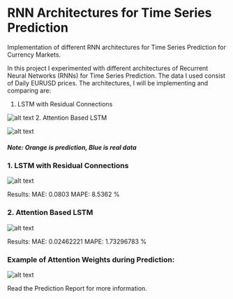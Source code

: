 # RNN Architectures for Time Series Prediction
Implementation of different RNN architectures for Time Series Prediction for Currency Markets. 

In this project I experimented with different architectures of Recurrent Neural Networks (RNNs) for Time Series Prediction. The data I used consist of Daily EURUSD prices. The architectures, I will be implementing and comparing are:

1.	LSTM with Residual Connections

![alt text](https://github.com/vinit97/Attention-Based-RNN-for-Time-Series-Prediction/blob/master/Pics/lstm_residual.png)
2.	Attention Based LSTM

![alt text](https://github.com/vinit97/Attention-Based-RNN-for-Time-Series-Prediction/blob/master/Pics/lstm_attention.png)

##### Note: Orange is prediction, Blue is real data
### 1. LSTM with Residual Connections

![alt text](https://github.com/vinit97/Attention-Based-RNN-for-Time-Series-Prediction/blob/master/Pics/residual_pred.png)

Results: MAE: 0.0803 MAPE: 8.5362 %

### 2. Attention Based LSTM

![alt text](https://github.com/vinit97/Attention-Based-RNN-for-Time-Series-Prediction/blob/master/Pics/attention_pred.png)

Results: MAE: 0.02462221 MAPE: 1.73296783 %

### Example of Attention Weights during Prediction:

![alt text](https://github.com/vinit97/Attention-Based-RNN-for-Time-Series-Prediction/blob/master/Pics/attention_weight.png)

Read the Prediction Report for more information. 
